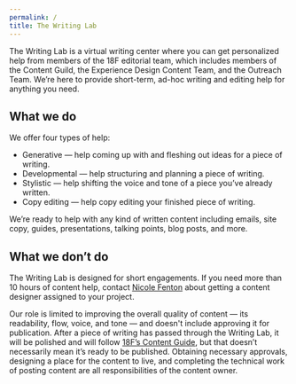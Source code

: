 ```yaml
---
permalink: /
title: The Writing Lab
---
```


The Writing Lab is a virtual writing center where you can get
personalized help from members of the 18F editorial team, which includes
members of the Content Guild, the Experience Design Content Team, and
the Outreach Team. We’re here to provide short-term, ad-hoc writing and
editing help for anything you need.

What we do
----------

We offer four types of help:

-   Generative — help coming up with and fleshing out ideas for a piece of writing.
-   Developmental — help structuring and planning a piece of writing.
-   Stylistic — help shifting the voice and tone of a piece you’ve already written.
-   Copy editing — help copy editing your finished piece of writing.

We’re ready to help with any kind of written content including emails,
site copy, guides, presentations, talking points, blog posts, and more.

What we don’t do
----------------

The Writing Lab is designed for short engagements. If you need more than
10 hours of content help, contact [Nicole Fenton](https://gsa-tts.slack.com/team/nicoleslaw) about getting a content
designer assigned to your project.

Our role is limited to improving the overall quality of content — its
readability, flow, voice, and tone — and doesn't include approving it
for publication. After a piece of writing has passed through the Writing
Lab, it will be polished and will follow [18F’s Content
Guide](https://pages.18f.gov/content-guide/), but that doesn’t
necessarily mean it’s ready to be published. Obtaining necessary
approvals, designing a place for the content to live, and completing the
technical work of posting content are all responsibilities of the
content owner.
